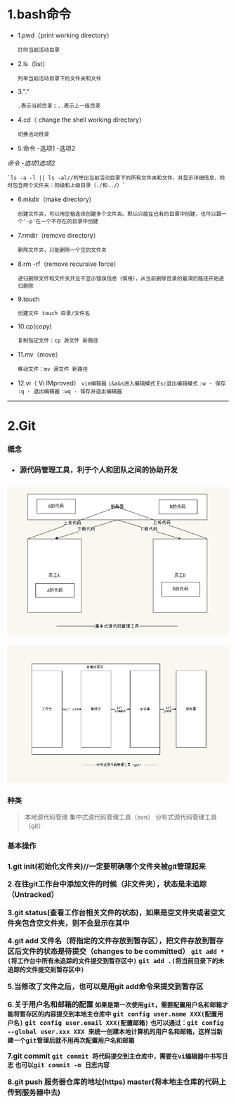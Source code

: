 <h1>1.bash命令</h1>

* 1.pwd（print working directory）

  `打印当前活动目录`



* 2.ls（list）

  `列举当前活动目录下的文件夹和文件`



* 3."."

  `.表示当前目录；..表示上一级目录`



* 4.cd（ change the shell working directory）

  `切换活动目录`



* 5.命令 -选项1 -选项2

*命令 -选项1选项2*

	`ls -a -l || ls -al//列举出当前活动目录下的所有文件夹和文件，并显示详细信息，同时包含两个文件夹：同级和上级目录（./和../）`



* 6.mkdir（make directory）

  `创建文件夹，可以用空格连续创建多个文件夹。默认只能在已有的目录中创建，也可以跟一个'-p'在一个不存在的目录中创建`



* 7.rmdir（remove directory）

  `删除文件夹，只能删除一个空的文件夹`



* 8.rm -rf（remove recursive force）

  `递归删除文件和文件夹并且不显示错误信息（慎用），从当前删除目录的最深的路径开始递归删除`



* 9.touch

  `创建文件 touch 目录/文件名`



* 10.cp(copy)

  `复制指定文件：cp 源文件 新路径`



* 11.mv（move）

  `移动文件：mv 源文件 新路径`

* 12.vi（ Vi IMproved）
  `vim编辑器`
  `i&a&s进入编辑模式`
  `Esc退出编辑模式`
  `:w - 保存`
  `:q - 退出编辑器`
  `:wq - 保存并退出编辑器`

***

<h1>2.Git</h1>

<h3>概念<h3>

* 源代码管理工具，利于个人和团队之间的协助开发


![集中式版本控制工具](jzs.png)
---
![分布式版本控制工具](fbs.png)

<h3>种类</h3>

>本地源代码管理
>集中式源代码管理工具（svn）
>分布式源代码管理工具（git）

<h3>基本操作<h3>

1.git init(初始化文件夹)//一定要明确哪个文件夹被git管理起来

2.在往git工作台中添加文件的时候（非文件夹），状态是未追踪（Untracked）

3.git status(查看工作台相关文件的状态)，如果是空文件夹或者空文件夹包含空文件夹，则不会显示在其中

4.git add 文件名（将指定的文件存放到暂存区），把文件存放到暂存区后文件的状态是待提交（changes to be committed）
  `git add *(将工作台中所有未追踪的文件提交到暂存区中)`
  `git add .(将当前目录下的未追踪的文件提交到暂存区中)`

5.当修改了文件之后，也可以是用git add命令来提交到暂存区

6.关于用户名和邮箱的配置
  `如果是第一次使用git，需要配置用户名和邮箱才能将暂存区的内容提交到本地主仓库中`
  `git config user.name XXX(配置用户名)`
  `git config user.email XXX(配置邮箱)`
  `也可以通过：git config --global user.xxx XXX 来统一创建本地计算机的用户名和邮箱，这样当新建一个git管理后就不用再次配置用户名和邮箱`

7.git commit
  `git commit 将代码提交到主仓库中，需要在vi编辑器中书写日志`
  `也可以git commit -m 日志内容`

8.git push 服务器仓库的地址(https) master(将本地主仓库的代码上传到服务器中去)

